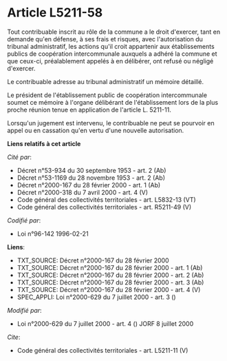 # Article L5211-58

Tout contribuable inscrit au rôle de la commune a le droit d'exercer, tant en demande qu'en défense, à ses frais et risques,
avec l'autorisation du tribunal administratif, les actions qu'il croit appartenir aux établissements publics de coopération
intercommunale auxquels a adhéré la commune et que ceux-ci, préalablement appelés à en délibérer, ont refusé ou négligé
d'exercer. 

Le contribuable adresse au tribunal administratif un mémoire détaillé. 

Le président de l'établissement public de coopération intercommunale soumet ce mémoire à l'organe délibérant de
l'établissement lors de la plus proche réunion tenue en application de l'article L. 5211-11. 

Lorsqu'un jugement est intervenu, le contribuable ne peut se pourvoir en appel ou en cassation qu'en vertu d'une nouvelle
autorisation.

**Liens relatifs à cet article**

_Cité par_:

  - Décret n°53-934 du 30 septembre 1953 - art. 2 (Ab)
  - Décret n°53-1169 du 28 novembre 1953 - art. 2 (Ab)
  - Décret n°2000-167 du 28 février 2000 - art. 1 (Ab)
  - Décret n°2000-318 du 7 avril 2000 - art. 4 (V)
  - Code général des collectivités territoriales - art. L5832-13 (VT)
  - Code général des collectivités territoriales - art. R5211-49 (V)

_Codifié par_:

  - Loi n°96-142 1996-02-21

**Liens**:

  - TXT_SOURCE: Décret n°2000-167 du 28 février 2000
  - TXT_SOURCE: Décret n°2000-167 du 28 février 2000 - art. 1 (Ab)
  - TXT_SOURCE: Décret n°2000-167 du 28 février 2000 - art. 2 (Ab)
  - TXT_SOURCE: Décret n°2000-167 du 28 février 2000 - art. 3 (Ab)
  - TXT_SOURCE: Décret n°2000-167 du 28 février 2000 - art. 4 (V)
  - SPEC_APPLI: Loi n°2000-629 du 7 juillet 2000 - art. 3 ()

_Modifié par_:

  - Loi n°2000-629 du 7 juillet 2000 - art. 4 () JORF 8 juillet 2000

_Cite_:

  - Code général des collectivités territoriales - art. L5211-11 (V)

